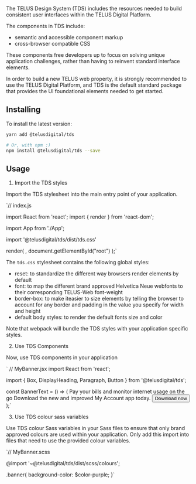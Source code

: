 
The TELUS Design System (TDS) includes the resources needed to build consistent user interfaces within the TELUS Digital Platform.

The components in TDS include:
* semantic and accessible component markup
* cross-browser compatible CSS

These components free developers up to focus on solving unique application challenges, rather than having to reinvent standard interface elements.

In order to build a new TELUS web property, it is strongly recommended to use the TELUS Digital Platform, and TDS is the default standard package that provides the UI foundational elements needed to get started.


## Installing

To install the latest version:

```sh
yarn add @telusdigital/tds

# Or, with npm :)
npm install @telusdigital/tds --save
```

## Usage

1. Import the TDS styles

Import the TDS stylesheet into the main entry point of your application. 

`// index.js

import React from 'react';
import { render } from 'react-dom';

import App from './App';

import '@telusdigital/tds/dist/tds.css'

render(
  <App />,
  document.getElementById("root")
);`

The `tds.css` stylesheet contains the following global styles:

* reset: to standardize the different way browsers render elements by default
* font: to map the different brand approved Helvetica Neue webfonts to their corresponding TELUS-Web font-weight
* border-box: to make iteasier to size elements by telling the browser to account for any border and padding in the value you specify for width and height
* default body styles: to render the default fonts size and color

Note that webpack will bundle the TDS styles with your application specific styles.

2. Use TDS Components

Now, use TDS components in your application

` // MyBanner.jsx
import React from 'react';

import { Box, DisplayHeading, Paragraph, Button } from '@telusdigital/tds';

const BannerText = () => (
  <Box between={5}>
    <DisplayHeading>Pay your bills and monitor internet usage on the go</DisplayHeading>
    <Paragraph>Download the new and improved My Account app today.</Paragraph>
    <Button>Download now</Button>
  </Box>
);`

3. Use TDS colour sass variables 

Use TDS colour Sass variables in your Sass files to ensure that only brand approved colours are used within your application. Only add this import into files that need to use the provided colour variables.

`// MyBanner.scss

@import '~@telusdigital/tds/dist/scss/colours';

.banner{
  background-color: $color-purple;
}`
